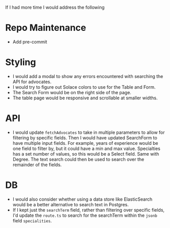 If I had more time I would address the following

# Repo Maintenance
* Add pre-commit

# Styling
* I would add a modal to show any errors encountered with searching the API for advocates.
* I would try to figure out Solace colors to use for the Table and Form.
* The Search Form would be on the right side of the page.
* The table page would be responsive and scrollable at smaller widths. 

# API
* I would update `fetchAdvocates` to take in multiple parameters to allow for filtering by specific fields.
  Then I would have updated SearchForm to have multiple input fields. 
  For example, years of experience would be one field to filter by, but it could have a min and max value.
  Specialties has a set number of values, so this would be a Select field. Same with Degree. The text search
  could then be used to search over the remainder of the fields.

# DB
* I would also consider whether using a data store like ElasticSearch would be a better alternative
  to search text in Postgres.
* If I kept just the `searchTerm` field, rather than filtering over specific fields, 
  I'd update the `route.ts` to search for the searchTerm within the `jsonb` field `specialities`.